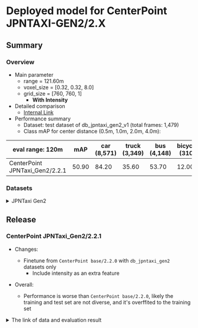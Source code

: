 # Deployed model for CenterPoint JPNTAXI-GEN2/2.X
## Summary

### Overview
- Main parameter
  - range = 121.60m
  - voxel_size = [0.32, 0.32, 8.0]
  - grid_size = [760, 760, 1]
	- **With Intensity**
- Detailed comparison
  - [Internal Link](https://docs.google.com/spreadsheets/d/1jkadazpbA2BUYEUdVV8Rpe54-snH1cbdJbbHsuK04-U/edit?usp=sharing)
- Performance summary
  - Dataset: test dataset of db_jpntaxi_gen2_v1 (total frames: 1,479)
  - Class mAP for center distance (0.5m, 1.0m, 2.0m, 4.0m):

| eval range: 120m         | mAP     | car <br> (8,571)     | truck <br> (3,349) | bus <br> (4,148) | bicycle <br> (310) | pedestrian <br> (8,665) |
| ---------------------    | ---- | ----------------- | ------------------- | ---------------- | ----------------- | ---------------- |
| CenterPoint JPNTaxi_Gen2/2.2.1 | 50.90 | 84.20            | 35.60               | 53.70         | 12.00                 | 68.90            |

### Datasets


<details>
<summary> JPNTaxi Gen2 </summary>

- Test datases: db_jpntaxi_gen2_v1 (total frames: 1,479)

| eval range: 120m         | mAP     | car <br> (8,571)     | truck <br> (3,349) | bus <br> (4,148) | bicycle <br> (310) | pedestrian <br> (8,665) |
| -------------------------| ----    | -------------------- | ------------------- | ---------------- | -------------------- | ------------------------ |
| CenterPoint JPNTaxi_Gen2/2.2.1     | 50.90   | 84.20   | 35.60   | 53.70 | 12.00       | 68.90       |

</details>

## Release

### CenterPoint JPNTaxi_Gen2/2.2.1
- Changes:
  - Finetune from `CenterPoint base/2.2.0` with `db_jpntaxi_gen2` datasets only
	- Include intensity as an extra feature

- Overall:
  - Performance is worse than `CenterPoint base/2.2.0`, likely the training and test set are not diverse, and it's overffited to the training set


<details>
<summary> The link of data and evaluation result </summary>

- Model
  - Training dataset: DB JPNTAXI Gen2 v1.0 (total frames: 12,799)
  - [Config file path](https://github.com/tier4/AWML/blob/81314d29d4efa560952324c48ef7c0ea1e56f1ee/projects/CenterPoint/configs/t4dataset/Centerpoint/second_secfpn_4xb16_121m_jpntaxi_gen2_base.py)
  - Deployed onnx and ROS parameter files (for internal)
    - [WebAuto](https://evaluation.tier4.jp/evaluation/mlpackages/7156b453-2861-4ae9-b135-e24e48cc9029/releases/7e552a0a-7c31-49f7-85c9-784531172077?project_id=zWhWRzei)
    - [model-zoo](https://download.autoware-ml-model-zoo.tier4.jp/autoware-ml/models/centerpoint/centerpoint/jpntaxi_gen2/v2.2.1/deployment.zip)
    - [Google drive](https://drive.google.com/file/d/1AzWPmXPEsH2HAMLrHIaoTCzhqaf6hDW5/view?usp=drive_link)
  - Logs (for internal)
    - [model-zoo](https://download.autoware-ml-model-zoo.tier4.jp/autoware-ml/models/centerpoint/centerpoint/jpntaxi_gen2/v2.2.1/logs.zip)
    - [Google drive](https://drive.google.com/file/d/1MXES2Dbi_ab8VcTRRODFrEzaZaiDRwt5/view?usp=drive_link)
  - Train time: NVIDIA H100 80GB * 4 * 30 epochs = 12 hours
  - Batch size: 4*16 = 64

- Evaluation

- db_jpntaxi_gen2_v1 (total frames: 1,479):
  - Total mAP (eval range = 120m): 0.5090

| class_name | Count | mAP  | AP@0.5m | AP@1.0m | AP@2.0m | AP@4.0m |
| ----       | ------| ---- | ----    | ---- | ---- | ---- |
| car        | 8,571 | 84.2 | 79.6    | 84.4    | 86.2    | 86.4    |
| truck      | 3,349 | 35.6 | 24.4    | 30.5    | 37.7    | 49.7    |
| bus        | 4,148 | 53.7 | 36.3    | 50.6    | 63.1    | 64.6    |
| bicycle    |   310 | 12.0 | 12.0    | 12.0    | 12.0    | 12.2    |
| pedestrian | 8,665 | 68.9 | 68.0    | 68.5    | 69.1    | 69.9    |

</details>
